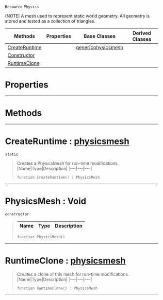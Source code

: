  `Resource` `Physics`



(NOTE) A mesh used to represent static world geometry. All geometry is stored and tested as a collection of triangles.

|Methods|Properties|Base Classes|Derived Classes|
|---|---|---|---|
|[ CreateRuntime](https://github.com/zeroengineteam/ZeroDocs/blob/master/code_reference/class_reference/physicsmesh.markdown#createruntime-zero-engin)| |[genericphysicsmesh](https://github.com/zeroengineteam/ZeroDocs/blob/master/code_reference/class_reference/genericphysicsmesh.markdown)| |
|[ Constructor](https://github.com/zeroengineteam/ZeroDocs/blob/master/code_reference/class_reference/physicsmesh.markdown#physicsmesh-void)| | | |
|[ RuntimeClone](https://github.com/zeroengineteam/ZeroDocs/blob/master/code_reference/class_reference/physicsmesh.markdown#runtimeclone-zero-engine)| | | |


 #  Properties


---  
 #  Methods


---  
 #  CreateRuntime : [physicsmesh](https://github.com/zeroengineteam/ZeroDocs/blob/master/code_reference/class_reference/physicsmesh.markdown)

 `static`

> Creates a PhysicsMesh for run-time modifications.
> |Name|Type|Description|
> |---|---|---|
> ``` lang=cpp, name=Nada
> function CreateRuntime() : PhysicsMesh
> ``` 


---  
 #  PhysicsMesh : Void

 `constructor`

> 
> |Name|Type|Description|
> |---|---|---|
> ``` lang=cpp, name=Nada
> function PhysicsMesh()
> ``` 


---  
 #  RuntimeClone : [physicsmesh](https://github.com/zeroengineteam/ZeroDocs/blob/master/code_reference/class_reference/physicsmesh.markdown)

> Creates a clone of this mesh for run-time modifications.
> |Name|Type|Description|
> |---|---|---|
> ``` lang=cpp, name=Nada
> function RuntimeClone() : PhysicsMesh
> ``` 


---  
 

 